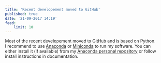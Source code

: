 ```yaml
---
title: 'Recent developement moved to GitHub'
published: true
date: '21-09-2017 14:19'
feed:
    limit: 10
---
```


Most of the recent developement moved to [GitHub](https://github.com/ondrolexa) and is based on Python. I recommend to use [Anaconda](https://www.continuum.io/) or [Miniconda](https://conda.io/miniconda.html) to run my software. You can either install it (if available) from my [Anaconda personal repository](https://anaconda.org/ondrolexa/repo) or follow install instructions in documentation.